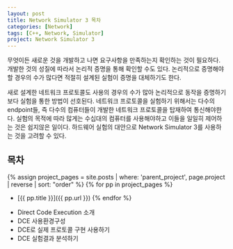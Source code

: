 ```yaml
---
layout: post
title: Network Simulator 3 목차
categories: [Network]
tags: [C++, Network, Simulator]
project: Network Simulator 3
---
```


무엇이든 새로운 것을 개발하고 나면 요구사항을 만족하는지 확인하는 것이 필요하다.
개발한 것의 성질에 따라서 논리적 증명을 통해 확인할 수도 있다.
논리적으로 증명해야할 경우의 수가 많다면 적절히 설계된 실험이 증명을 대체하기도 한다.

새로 설계한 네트워크 프로토콜도 사용의 경우의 수가 많아 논리적으로 동작을 증명하기보다 실험을 통한 방법이 선호된다.
네트워크 프로토콜을 실험하기 위해서는 다수의 endpoint들, 즉 다수의 컴퓨터들이 개발한 네트워크 프로토콜을 탑재하여 통신해야한다.
실험의 목적에 따라 많게는 수십대의 컴퓨터를 사용해야하고 이들을 일일히 제어하는 것은 쉽지않은 일이다.
하드웨어 실험의 대안으로 Network Simulator 3를 사용하는 것을 고려할 수 있다.

목차
-----------

{% assign project_pages = site.posts | where: 'parent_project', page.project | reverse
| sort: "order" %}
{% for pp in project_pages %}
- [{{ pp.title }}]({{ pp.url }})
{% endfor %}

<!-- - Network Simulator 3 소개 -->
<!-- - Network Simulator 3 사용법 -->
- Direct Code Execution 소개
- DCE 사용환경구성
- DCE로 실제 프로토콜 구현 사용하기
- DCE 실험결과 분석하기
